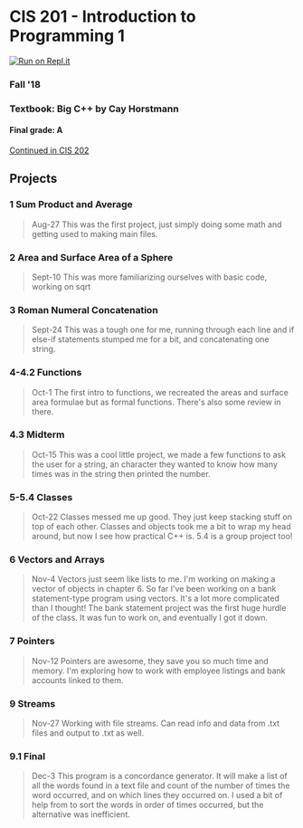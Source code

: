 # CIS 201 - Introduction to Programming 1

[![Run on Repl.it](https://repl.it/badge/github/laughtrey/cis201)](https://repl.it/github/laughtrey/cis201)
### Fall '18
### Textbook: Big C++ by Cay Horstmann
#### Final grade: A

[Continued in CIS 202](https://laughtrey.github.io/cis202/)

## Projects

### 1 Sum Product and Average
>Aug-27 This was the first project, just simply doing some math and getting used
>to making main files.

### 2 Area and Surface Area of a Sphere
>Sept-10 This was more familiarizing ourselves with basic code, working on sqrt

### 3 Roman Numeral Concatenation
>Sept-24 This was a tough one for me, running through each line and if else-if
>statements stumped me for a bit, and concatenating one string.

### 4-4.2 Functions
>Oct-1 The first intro to functions, we recreated the areas and surface area formulae
>but as formal functions. There's also some review in there.

### 4.3 Midterm
>Oct-15 This was a cool little project, we made a few functions to ask the user
>for a string, an character they wanted to know how many times was in the string
>then printed the number.

### 5-5.4 Classes
>Oct-22 Classes messed me up good. They just keep stacking stuff on top of each other.
>Classes and objects took me a bit to wrap my head around, but now I see how practical
>C++ is. 5.4 is a group project too!

### 6 Vectors and Arrays
>Nov-4 Vectors just seem like lists to me. I'm working on making a vector of objects in chapter 6.
>So far I've been working on a bank statement-type program using vectors. It's a lot more complicated than I thought!
>The bank statement project was the first huge hurdle of the class. It was fun to work on, and eventually I got it down.

### 7 Pointers
>Nov-12 Pointers are awesome, they save you so much time and memory. I'm exploring how to work with employee listings and
>bank accounts linked to them.

### 9 Streams
>Nov-27 Working with file streams. Can read info and data from .txt files and output to .txt as well.

### 9.1 Final
>Dec-3 This program is a concordance generator. It will make a list of all the words found in a text file and count of the
>number of times the word occurred, and on which lines they occurred on. I used a bit of help from <algorithm> to sort the words
>in order of times occurred, but the alternative was inefficient.
